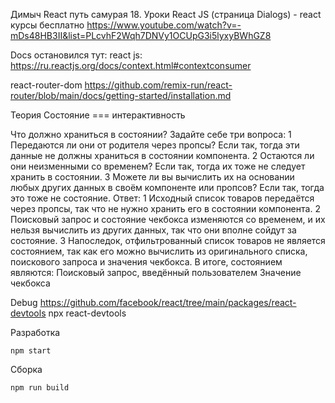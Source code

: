 Димыч React путь самурая
  18. Уроки React JS (страница Dialogs) - react курсы бесплатно
    https://www.youtube.com/watch?v=-mDs48HB3II&list=PLcvhF2Wqh7DNVy1OCUpG3i5lyxyBWhGZ8

Docs остановился тут:
  react js: 
    https://ru.reactjs.org/docs/context.html#contextconsumer

  react-router-dom
    https://github.com/remix-run/react-router/blob/main/docs/getting-started/installation.md


  
Теория
  Состояние === интерактивность

  Что должно храниться в состоянии? Задайте себе три вопроса:
    1 Передаются ли они от родителя через пропсы? Если так, тогда эти данные не должны храниться в состоянии компонента.
    2 Остаются ли они неизменными со временем? Если так, тогда их тоже не следует хранить в состоянии.
    3 Можете ли вы вычислить их на основании любых других данных в своём компоненте или пропсов? Если так, тогда это тоже не состояние.
      Ответ:
        1 Исходный список товаров передаётся через пропсы, так что не нужно хранить его в состоянии компонента. 
        2 Поисковый запрос и состояние чекбокса изменяются со временем, и их нельзя вычислить из других данных, так что они вполне сойдут за состояние. 
        3 Напоследок, отфильтрованный список товаров не является состоянием, так как его можно вычислить из оригинального списка, поискового запроса и значения чекбокса.
          В итоге, состоянием являются:
            Поисковый запрос, введённый пользователем
            Значение чекбокса
  
Debug 
  https://github.com/facebook/react/tree/main/packages/react-devtools
  npx react-devtools

Разработка
  ```
  npm start
  ```
Сборка
  ```
  npm run build
  ```
